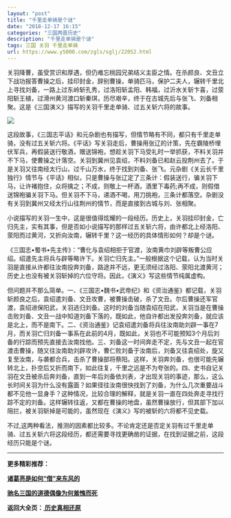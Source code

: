 ```yaml
---
layout: "post"
title: "千里走单骑是个谜"
date: "2018-12-17 16:15"
categories: "三国两晋历史"
description: "千里走单骑是个谜"
tags: 三国 关羽 千里走单骑
url: https://www.y5000.com/zgls/sglj/22052.html
---
```






关羽降曹，虽受赏识和厚遇，但仍难忘桃园兄弟结义主臣之情。在杀颜良、文丑立下战功报答曹操之后，挂印封金，辞别曹操，单骑匹马，保护二夫人，辗转千里北上寻找刘备，一路上过东岭斩孔秀，过洛阳斩孟阳、韩福，过沂水关斩卞喜，过荥阳斩王植，过滑州黄河渡口斩秦琪，历尽艰辛，终于在古城先后与张飞、刘备相聚。这是《三国演义》描写的关羽千里走单骑、过五关斩六将的故事。

![](https://img.y5000.com/uploads/allimg/170527/11-1F52G00124T5.jpg)

这段故事，《三国志平话》和元杂剧也有描写，但情节略有不同，都只有千里走单骑，没有过五关斩六将。《平话》写关羽走后，曹操用张辽的计策，先在霸陵桥埋伏军兵，再假装送行敬酒，赠送锦袍，想趁关羽下马受礼时一举抓获，不料关羽并不下马，使曹操之计落空。关羽到冀州见袁绍，不料刘备已和赵云投荆州去了。于是关羽又往南经太行山，过千山万水，终于找到刘备、张飞。元杂剧《关云长千里独行》情节与《平话》相似，只是曹操与张辽定了三条计：假装送行，骗关羽下马，让许褚抱住，众将擒之；不成，则敬上一杯酒，酒里下毒药;再不成，则假借送锦袍骗关羽下马。但关羽不下马，递酒不喝，用刀挑袍，三条计都落空。杂剧没有关羽到冀州又经太行山往荆州的情节，而是直接到古城与刘、张相聚。

小说描写的关羽一生中，这是很值得炫耀的一段经历。历史上，关羽挂印封金，亡归先主，实有其事，但是否如小说描写的那样过五关斩六将，由许都北上经洛阳、荥阳而过黄河，又折向汝南，辗转千里？这一经历的具体情形如何？却是个谜。

《三国志•蜀书•先主传》：“曹化与袁绍相拒于官渡，汝南黄巾刘辟等叛曹公应绍。绍遣先主将兵与辟等略许下。关羽亡归先主。”一般根据这个记载，认为当时关羽是直接从许都往汝南投奔刘备，路途并不远，更无须经过洛阳、荥阳北渡黄河；历史上也没有被关羽斩掉的六位守将。因此，《演义》写这些情节纯属虚构。

但问题并不那么简单。一、《三国志•魏书•武帝纪》和《资治通鉴》都记载，关羽斩颜良之后，袁绍遣刘备、文丑攻曹，被曹操击破，杀了文丑。尔后曹操还军官渡，袁绍进保阳武，关羽逃归刘备。这时的刘备当随袁绍在阳武，关羽当是在曹操击败刘备、文丑一战中知道刘备下落的，既如此，他自许都出发投奔刘备，就应该是北上，而不是南下。二、《资治通鉴》记袁绍遣刘备将兵往汝南助刘辟一事在7月，而关羽亡归刘备一事系在此前的4月，既如此，关羽也不可能预知3个月后刘备的行踪而预先直接去汝南找他。三、刘备这一时间奔走不定，先与文丑一起在官渡击曹操，随又往汝南助刘辟攻许，曹仁败刘备于汝南后，刘备又往袁绍处，旋又复至汝南，与袭都合兵，击杀了曹操部将蔡阳。这样，关羽奔刘备，也很可能先辗转北上，扑空后又折而南下，如此往复，千里之远是不为夸张的。四、史书自记关羽在文丑被杀后奔刘备，直到一年后刘备依刘表，才出现关羽的事迹，那么，这么长时间关羽为什么没有露面？如果径往汝南很快找到了刘备，为什么几次重要战斗都不见他一显身手？这种情况，比较合理的解释，就是关羽一直在四处奔走寻找行踪不定的刘备。这样辗转往返，又都在曹操的地盘，虽然曹操放行，但其部下加以阻拦，被关羽斩掉是可能的，虽然现在《演义》写的被斩的六将都不见史载。

不过,这两种看法，推测的因素都比较多。不论肯定还是否定关羽有过千里走单骑、过五关斩六将这段经历，都还需要寻找更确凿的证据，在找到证据之前，这段经历只能是个谜。

* * *

**更多精彩推荐：**

**[诸葛亮是如何“借”来东风的](https://www.y5000.com/zgls/sglj/22053.html)**

**[驰名三国的道德偶像为何羞愧而死](https://www.y5000.com/zgls/sglj/22054.html)**

**返回大全页：[ 历史真相还原](https://www.y5000.com/zgls/22286.html)**

